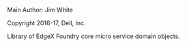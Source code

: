 Main Author:  Jim White

Copyright 2016-17, Dell, Inc.

Library of EdgeX Foundry core micro service domain objects.
